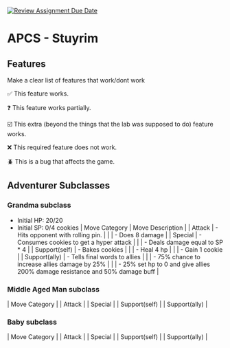 [![Review Assignment Due Date](https://classroom.github.com/assets/deadline-readme-button-22041afd0340ce965d47ae6ef1cefeee28c7c493a6346c4f15d667ab976d596c.svg)](https://classroom.github.com/a/KprAwj1n)
# APCS - Stuyrim

## Features

Make a clear list of features that work/dont work

:white_check_mark: This feature works.

:question: This feature works partially.

:ballot_box_with_check: This extra (beyond the things that the lab was supposed to do) feature works.

:x: This required feature does not work.

:beetle: This is a bug that affects the game.


## Adventurer Subclasses

### Grandma subclass
 - Initial HP: 20/20
 - Initial SP: 0/4 cookies
| Move Category | Move Description                               |
| Attack        | - Hits opponent with rolling pin.              |
|               | - Does 8 damage                                |
| Special       | - Consumes cookies to get a hyper attack       |
|               | - Deals damage equal to SP * 4                 |
| Support(self) | - Bakes cookies                                |
|               | - Heal 4 hp                                    |
|               | - Gain 1 cookie                                |
| Support(ally) | - Tells final words to allies                                                |
|               | - 75% chance to increase allies damage by 25%                                |
|               | - 25% set hp to 0 and give allies 200% damage resistance and 50% damage buff |

### Middle Aged Man subclass
| Move Category |
| Attack        |
| Special       |
| Support(self) |
| Support(ally) |

### Baby subclass
| Move Category |
| Attack        |
| Special       |
| Support(self) |
| Support(ally) |
